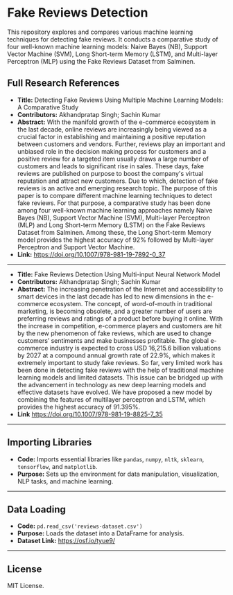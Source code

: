 # Fake Reviews Detection

This repository explores and compares various machine learning techniques for detecting fake reviews. It conducts a comparative study of four well-known machine learning models: Naive Bayes (NB), Support Vector Machine (SVM), Long Short-term Memory (LSTM), and Multi-layer Perceptron (MLP) using the Fake Reviews Dataset from Salminen.


## Full Research References
- **Title:** Detecting Fake Reviews Using Multiple Machine Learning Models: A Comparative Study
- **Contributors:** Akhandpratap Singh; Sachin Kumar
- **Abstract:** With the manifold growth of the e-commerce ecosystem in the last decade, online reviews are increasingly being viewed as a crucial factor in establishing and maintaining a positive reputation between customers and vendors. Further, reviews play an important and unbiased role in the decision making process for customers and a positive review for a targeted item usually draws a large number of customers and leads to significant rise in sales. These days, fake reviews are published on purpose to boost the company's virtual reputation and attract new customers. Due to which, detection of fake reviews is an active and emerging research topic. The purpose of this paper is to compare different machine learning techniques to detect fake reviews. For that purpose, a comparative study has been done among four well-known machine learning approaches namely Naive Bayes (NB), Support Vector Machine (SVM), Multi-layer Perceptron (MLP) and Long Short-term Memory (LSTM) on the Fake Reviews Dataset from Salminen. Among these, the Long Short-term Memory model provides the highest accuracy of 92% followed by Multi-layer Perceptron and Support Vector Machine.
- **Link:** https://doi.org/10.1007/978-981-19-7892-0_37

---
- **Title:** Fake Reviews Detection Using Multi-input Neural Network Model
- **Contributors:** Akhandpratap Singh; Sachin Kumar
- **Abstract:** The increasing penetration of the Internet and accessibility to smart devices in the last decade has led to new dimensions in the e-commerce ecosystem. The concept, of word-of-mouth in traditional marketing, is becoming obsolete, and a greater number of users are preferring reviews and ratings of a product before buying it online. With the increase in competition, e-commerce players and customers are hit by the new phenomenon of fake reviews, which are used to change customers’ sentiments and make businesses profitable. The global e-commerce industry is expected to cross USD 16,215.6 billion valuations by 2027 at a compound annual growth rate of 22.9%, which makes it extremely important to study fake reviews. So far, very limited work has been done in detecting fake reviews with the help of traditional machine learning models and limited datasets. This issue can be bridged up with the advancement in technology as new deep learning models and effective datasets have evolved. We have proposed a new model by combining the features of multilayer perceptron and LSTM, which provides the highest accuracy of 91.395%.
- **Link** https://doi.org/10.1007/978-981-19-8825-7_35

---

## Importing Libraries
- **Code:** Imports essential libraries like `pandas`, `numpy`, `nltk`, `sklearn`, `tensorflow`, and `matplotlib`.
- **Purpose:** Sets up the environment for data manipulation, visualization, NLP tasks, and machine learning.

---

## Data Loading
- **Code:** `pd.read_csv('reviews-dataset.csv')`
- **Purpose:** Loads the dataset into a DataFrame for analysis.
- **Dataset Link:** https://osf.io/tyue9/

---

## License
MIT License.
